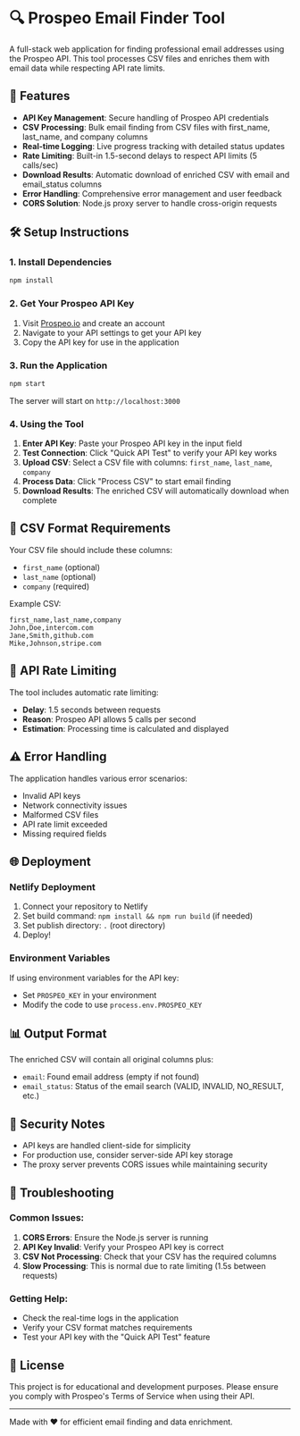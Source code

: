 # 🔍 Prospeo Email Finder Tool

A full-stack web application for finding professional email addresses using the Prospeo API. This tool processes CSV files and enriches them with email data while respecting API rate limits.

## 🚀 Features

- **API Key Management**: Secure handling of Prospeo API credentials
- **CSV Processing**: Bulk email finding from CSV files with first_name, last_name, and company columns
- **Real-time Logging**: Live progress tracking with detailed status updates
- **Rate Limiting**: Built-in 1.5-second delays to respect API limits (5 calls/sec)
- **Download Results**: Automatic download of enriched CSV with email and email_status columns
- **Error Handling**: Comprehensive error management and user feedback
- **CORS Solution**: Node.js proxy server to handle cross-origin requests

## 🛠️ Setup Instructions

### 1. Install Dependencies
```bash
npm install
```

### 2. Get Your Prospeo API Key
1. Visit [Prospeo.io](https://prospeo.io) and create an account
2. Navigate to your API settings to get your API key
3. Copy the API key for use in the application

### 3. Run the Application
```bash
npm start
```
The server will start on `http://localhost:3000`

### 4. Using the Tool
1. **Enter API Key**: Paste your Prospeo API key in the input field
2. **Test Connection**: Click "Quick API Test" to verify your API key works
3. **Upload CSV**: Select a CSV file with columns: `first_name`, `last_name`, `company`
4. **Process Data**: Click "Process CSV" to start email finding
5. **Download Results**: The enriched CSV will automatically download when complete

## 📁 CSV Format Requirements

Your CSV file should include these columns:
- `first_name` (optional)
- `last_name` (optional)
- `company` (required)

Example CSV:
```csv
first_name,last_name,company
John,Doe,intercom.com
Jane,Smith,github.com
Mike,Johnson,stripe.com
```

## 🔧 API Rate Limiting

The tool includes automatic rate limiting:
- **Delay**: 1.5 seconds between requests
- **Reason**: Prospeo API allows 5 calls per second
- **Estimation**: Processing time is calculated and displayed

## ⚠️ Error Handling

The application handles various error scenarios:
- Invalid API keys
- Network connectivity issues
- Malformed CSV files
- API rate limit exceeded
- Missing required fields

## 🌐 Deployment

### Netlify Deployment
1. Connect your repository to Netlify
2. Set build command: `npm install && npm run build` (if needed)
3. Set publish directory: `.` (root directory)
4. Deploy!

### Environment Variables
If using environment variables for the API key:
- Set `PROSPEO_KEY` in your environment
- Modify the code to use `process.env.PROSPEO_KEY`

## 📊 Output Format

The enriched CSV will contain all original columns plus:
- `email`: Found email address (empty if not found)
- `email_status`: Status of the email search (VALID, INVALID, NO_RESULT, etc.)

## 🔐 Security Notes

- API keys are handled client-side for simplicity
- For production use, consider server-side API key storage
- The proxy server prevents CORS issues while maintaining security

## 🐛 Troubleshooting

### Common Issues:

1. **CORS Errors**: Ensure the Node.js server is running
2. **API Key Invalid**: Verify your Prospeo API key is correct
3. **CSV Not Processing**: Check that your CSV has the required columns
4. **Slow Processing**: This is normal due to rate limiting (1.5s between requests)

### Getting Help:
- Check the real-time logs in the application
- Verify your CSV format matches requirements
- Test your API key with the "Quick API Test" feature

## 📝 License

This project is for educational and development purposes. Please ensure you comply with Prospeo's Terms of Service when using their API.

---

Made with ❤️ for efficient email finding and data enrichment.